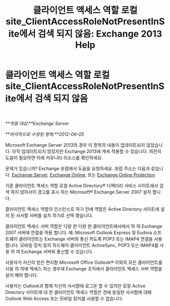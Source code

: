 ﻿---
title: '클라이언트 액세스 역할 로컬 site_ClientAccessRoleNotPresentInSite에서 검색 되지 않음: Exchange 2013 Help'
TOCTitle: 클라이언트 액세스 역할 로컬 site_ClientAccessRoleNotPresentInSite에서 검색 되지 않음
ms:assetid: b5bfc6af-9c55-46c0-a293-6078b64e87dd
ms:mtpsurl: https://technet.microsoft.com/ko-kr/library/ms.exch.setupreadiness.clientaccessrolenotpresentinsite(v=EXCHG.150)
ms:contentKeyID: 50483952
ms.date: 05/22/2018
mtps_version: v=EXCHG.150
ms.translationtype: MT
---

# 클라이언트 액세스 역할 로컬 site\_ClientAccessRoleNotPresentInSite에서 검색 되지 않음

 

_**적용 대상:**Exchange Server_

_**마지막으로 수정된 항목:**2012-06-05_

Microsoft Exchange Server 2013의 경우 이 항목의 내용이 업데이트되지 않았습니다. 아직 업데이트되지 않았지만 Exchange 2013에 계속 적용할 수 있습니다. 여전히 도움이 필요하면 아래 커뮤니티 리소스를 확인하세요.

문제가 있습니까? Exchange 포럼에서 도움을 요청하세요. 포럼 주소는 다음과 같습니다. [Exchange Server](https://go.microsoft.com/fwlink/p/?linkid=60612), [Exchange Online](https://go.microsoft.com/fwlink/p/?linkid=267542), 또는 [Exchange Online Protection](https://go.microsoft.com/fwlink/p/?linkid=285351)

기존 클라이언트 액세스 역할 로컬 Active Directory® 디렉터리 서비스 사이트에서 검색 하지 않아서이 경고를 표시 하는 Microsoft® Exchange Server 2007 설치 합니다.

클라이언트 액세스 역할의 인스턴스로 하기 전에 역할은 Active Directory 사이트에 설치 된 사서함 서버를 설치 하기로 선택 했습니다.

클라이언트 액세스 서버 역할은 다양 한 다양 한 클라이언트에서에서 하 여 Exchange 2007 서버에 연결을 허용 합니다. 예: Microsoft Outlook Express 및 Eudora 소프트웨어 클라이언트는 Exchange 서버와 통신 하도록 POP3 또는 IMAP4 연결을 사용 합니다. 모바일 장치 등의 하드웨어 클라이언트 ActiveSync, POP3 또는 IMAP4를 사용 하 여 Exchange 서버와 통신할 수 있습니다.

사용자가 자신의 받은 편지함 Microsoft Office Outlook® 이외의 모든 클라이언트를 사용 하 여에 액세스 하는 경우에 Exchange 조직에서 클라이언트 액세스 서버 역할을 설치 해야 합니다.

사용자는 Outlook과 함께 자신의 사서함에 로그온 할 수 있지만 로컬 Active Directory 사이트에 대 한 클라이언트 액세스 역할은 전에 동일한 사서함에 대해 Outlook Web Access 또는 모바일 장치를 사용할 수 없습니다.

